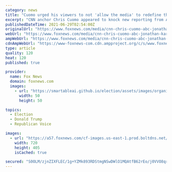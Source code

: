 ```yaml
---
category: news
title: "Cuomo urged his viewers to not 'allow the media' to redefine the 'dastardly deeds' of Trump officials"
excerpt: "CNN anchor Chris Cuomo appeared to knock new reporting from ABC News correspondent Jonathan Karl but directed his ire towards conservative media."
publishedDateTime: 2021-06-29T02:54:00Z
originalUrl: "https://www.foxnews.com/media/cnn-chris-cuomo-abc-jonathan-karl-william-barr"
webUrl: "https://www.foxnews.com/media/cnn-chris-cuomo-abc-jonathan-karl-william-barr"
ampWebUrl: "https://www.foxnews.com/media/cnn-chris-cuomo-abc-jonathan-karl-william-barr.amp"
cdnAmpWebUrl: "https://www-foxnews-com.cdn.ampproject.org/c/s/www.foxnews.com/media/cnn-chris-cuomo-abc-jonathan-karl-william-barr.amp"
type: article
quality: 120
heat: 120
published: true

provider:
  name: Fox News
  domain: foxnews.com
  images:
    - url: "https://smartableai.github.io/election/assets/images/organizations/foxnews.com-50x50.jpg"
      width: 50
      height: 50

topics:
  - Election
  - Donald Trump
  - Republican Voice

images:
  - url: "https://a57.foxnews.com/cf-images.us-east-1.prod.boltdns.net/v1/static/694940094001/eba4eb75-91ae-4e1c-8bb5-5e7d9ffc67d7/abafb12b-e950-4ebf-af10-6328ea5f34dc/1280x720/match/720/405/image.jpg?ve=1&tl=1"
    width: 720
    height: 405
    isCached: true

secured: "S0OLM/zjnZIXFLEC/1g+YZMk893RDStmgNSwDWlO1MQAtfB62rEo/j0VVO8qrlKm6/k95CUNG36rpYgpPW4KoWd8tOYJLRz0WkOArKnwBIFpODnY2T3NpU7LZUjxdvhaLzFq1k4T+ic4oxQPsKI6HDEtetbwarNR9n/umOLaOcGgsmhhaqP508XuaJfO0Eo6RMJsdSMJ+k3GYZz4R+6/z6aiqUmlQdx/6oiXQTO0I6UhxaHAwjW4JQtyT+BehoiSXiYl23JInS46dPFAOfaBbGLXQJFpYqVdifc0yqOkUZOxaGLHpCrwidGaaP1T0n+93EMi6U1ddZX9h7cxpN90mr2IQvrM97rA31n/cDuPZho=;12FZ3tNDoBg7e1GQkSDNNA=="
---
```


